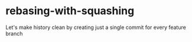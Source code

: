# rebasing-with-squashing
Let's make history clean by creating just a single commit for every feature branch
